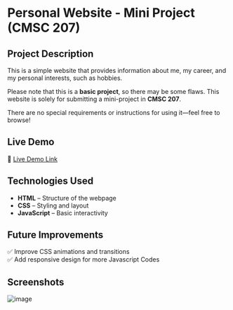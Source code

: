 # **Personal Website - Mini Project (CMSC 207)**  

## **Project Description**  
This is a simple website that provides information about me, my career, and my personal interests, such as hobbies.  

Please note that this is a **basic project**, so there may be some flaws. This website is solely for submitting a mini-project in **CMSC 207**.  

There are no special requirements or instructions for using it—feel free to browse!  

## **Live Demo**  
🔗 [Live Demo Link](https://darwinjay234.github.io/CMSC207-mini-project/) 


## **Technologies Used**  
- **HTML** – Structure of the webpage  
- **CSS** – Styling and layout  
- **JavaScript** – Basic interactivity  

## **Future Improvements**  
✅ Improve CSS animations and transitions  
✅ Add responsive design for more Javascript Codes

## **Screenshots**  
![image](https://github.com/user-attachments/assets/cde21b8a-9206-4cf0-88d6-9916fc43ee12)

